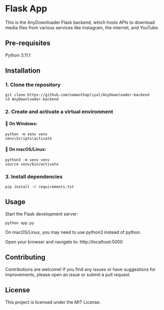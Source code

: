 # Flask App

This is the AnyDownloader Flask backend, which hosts APIs to download media files from various services like Instagram, the internet, and YouTube.

## Pre-requisites

Python 3.11.1

## Installation

### 1. Clone the repository

```
git clone https://github.com/namanthapliyal/AnyDownloader-backend
cd AnyDownloader-backend
```

### 2. Create and activate a virtual environment

#### 🔹 On Windows:

```
python -m venv venv
venv\Scripts\activate
```

#### 🔹 On macOS/Linux:

```
python3 -m venv venv
source venv/bin/activate
```

### 3. Install dependencies

```
pip install -r requirements.txt
```

## Usage

Start the Flask development server:

```
python app.py
```

On macOS/Linux, you may need to use python3 instead of python.

Open your browser and navigate to:
http://localhost:5000

## Contributing

Contributions are welcome! If you find any issues or have suggestions for improvements, please open an issue or submit a pull request.

## License

This project is licensed under the MIT License.

